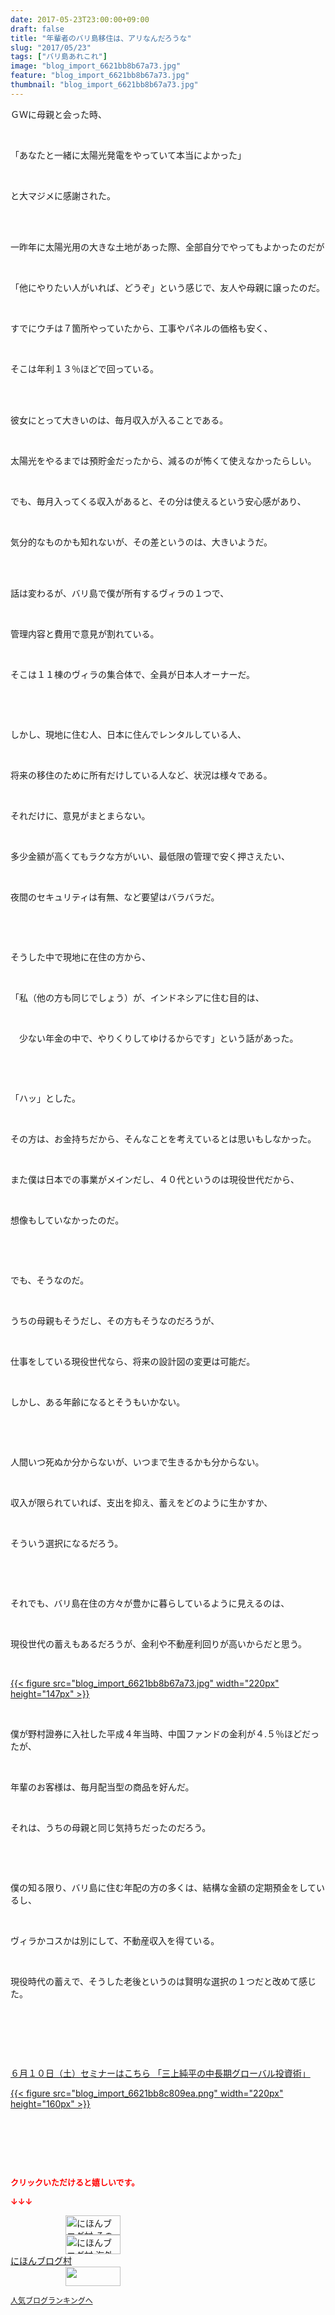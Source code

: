 ```yaml
---
date: 2017-05-23T23:00:00+09:00
draft: false
title: "年輩者のバリ島移住は、アリなんだろうな"
slug: "2017/05/23"
tags: ["バリ島あれこれ"]
image: "blog_import_6621bb8b67a73.jpg"
feature: "blog_import_6621bb8b67a73.jpg"
thumbnail: "blog_import_6621bb8b67a73.jpg"
---
```

<p>ＧＷに母親と会った時、</p><p> </p><p>「あなたと一緒に太陽光発電をやっていて本当によかった」</p><p> </p><p>と大マジメに感謝された。</p><p> </p><p><br/>一昨年に太陽光用の大きな土地があった際、全部自分でやってもよかったのだが</p><p> </p><p>「他にやりたい人がいれば、どうぞ」という感じで、友人や母親に譲ったのだ。</p><p> </p><p>すでにウチは７箇所やっていたから、工事やパネルの価格も安く、</p><p> </p><p>そこは年利１３％ほどで回っている。</p><p> </p><p><br/>彼女にとって大きいのは、毎月収入が入ることである。</p><p> </p><p>太陽光をやるまでは預貯金だったから、減るのが怖くて使えなかったらしい。</p><p> </p><p>でも、毎月入ってくる収入があると、その分は使えるという安心感があり、</p><p> </p><p>気分的なものかも知れないが、その差というのは、大きいようだ。</p><p> </p><p><br/>話は変わるが、バリ島で僕が所有するヴィラの１つで、</p><p> </p><p>管理内容と費用で意見が割れている。</p><p> </p><p>そこは１１棟のヴィラの集合体で、全員が日本人オーナーだ。</p><p> </p><p> </p><p>しかし、現地に住む人、日本に住んでレンタルしている人、</p><p> </p><p>将来の移住のために所有だけしている人など、状況は様々である。</p><p> </p><p>それだけに、意見がまとまらない。</p><p> </p><p>多少金額が高くてもラクな方がいい、最低限の管理で安く押さえたい、</p><p> </p><p>夜間のセキュリティは有無、など要望はバラバラだ。</p><p> </p><p> </p><p>そうした中で現地に在住の方から、</p><p> </p><p>「私（他の方も同じでしょう）が、インドネシアに住む目的は、</p><p> </p><p>　少ない年金の中で、やりくりしてゆけるからです」という話があった。</p><p> </p><p> </p><p>「ハッ」とした。</p><p> </p><p>その方は、お金持ちだから、そんなことを考えているとは思いもしなかった。</p><p> </p><p>また僕は日本での事業がメインだし、４０代というのは現役世代だから、</p><p> </p><p>想像もしていなかったのだ。</p><p> </p><p> </p><p>でも、そうなのだ。</p><p> </p><p>うちの母親もそうだし、その方もそうなのだろうが、</p><p> </p><p>仕事をしている現役世代なら、将来の設計図の変更は可能だ。</p><p> </p><p>しかし、ある年齢になるとそうもいかない。</p><p> </p><p> </p><p>人間いつ死ぬか分からないが、いつまで生きるかも分からない。</p><p> </p><p>収入が限られていれば、支出を抑え、蓄えをどのように生かすか、</p><p> </p><p>そういう選択になるだろう。</p><p> </p><p> </p><p>それでも、バリ島在住の方々が豊かに暮らしているように見えるのは、</p><p> </p><p>現役世代の蓄えもあるだろうが、金利や不動産利回りが高いからだと思う。</p><p> </p><p><a href="blog_import_6621bb8b67a73.jpg">{{< figure src="blog_import_6621bb8b67a73.jpg" width="220px" height="147px" >}}</a></p><p> </p><p>僕が野村證券に入社した平成４年当時、中国ファンドの金利が４.５％ほどだったが、</p><p> </p><p>年輩のお客様は、毎月配当型の商品を好んだ。</p><p> </p><p>それは、うちの母親と同じ気持ちだったのだろう。</p><p> </p><p> </p><p>僕の知る限り、バリ島に住む年配の方の多くは、結構な金額の定期預金をしているし、</p><p> </p><p>ヴィラかコスかは別にして、不動産収入を得ている。</p><p> </p><p>現役時代の蓄えで、そうした老後というのは賢明な選択の１つだと改めて感じた。</p><p> </p><p> </p><p> </p><p><a href="10_ek" target="_blank">６月１０日（土）セミナーはこちら 「三上純平の中長期グローバル投資術」</a></p><p><a href="10_ek" target="_blank">{{< figure src="blog_import_6621bb8c809ea.png" width="220px" height="160px" >}}</a></p><p> </p><p> </p><p> </p><p><font color="#ff0000" size="2"><strong>クリックいただけると嬉しいです。</strong></font></p><p><font color="#ff0000" size="2"><strong>↓↓↓</strong></font></p><p><a href="ranking.html?p_cid=01260127" id="&amp;blogmura_banner" target="_blank"><img alt="にほんブログ村 その他生活ブログ 不動産投資へ" border="0" height="31" src="data:image/svg+xml;charset=utf-8,%3Csvg%20xmlns%3D%22http%3A%2F%2Fwww.w3.org%2F2000%2Fsvg%22%20title%3D%22Placeholder%20for%20Images%22%20role%3D%22presentation%22%20viewBox%3D%220%200%2088%2031%22%20%2F%3E" width="88" data-src="//life.blogmura.com/hudousantoushi/img/hudousantoushi88_31.gif" style="aspect-ratio: auto 88 / 31;"/><noscript><img alt="にほんブログ村 その他生活ブログ 不動産投資へ" border="0" height="31" src="//life.blogmura.com/hudousantoushi/img/hudousantoushi88_31.gif" width="88"></noscript></a><br/><a href="ranking.html?p_cid=01260127" target="_blank"><img alt="にほんブログ村 海外生活ブログ バリ島情報へ" border="0" height="31" src="data:image/svg+xml;charset=utf-8,%3Csvg%20xmlns%3D%22http%3A%2F%2Fwww.w3.org%2F2000%2Fsvg%22%20title%3D%22Placeholder%20for%20Images%22%20role%3D%22presentation%22%20viewBox%3D%220%200%2088%2031%22%20%2F%3E" width="88" data-src="https://img-proxy.blog-video.jp/images?url=http%3A%2F%2Foverseas.blogmura.com%2Fbali%2Fimg%2Fbali88_31.gif" style="aspect-ratio: auto 88 / 31;"/><noscript><img alt="にほんブログ村 海外生活ブログ バリ島情報へ" border="0" height="31" src="https://img-proxy.blog-video.jp/images?url=http%3A%2F%2Foverseas.blogmura.com%2Fbali%2Fimg%2Fbali88_31.gif" width="88"></noscript></a><br/><a href="ranking.html?p_cid=01260127" target="_blank">にほんブログ村</a><br/><a href="link.php?1804582" title="人気ブログランキングへ"><img border="0" height="31" src="data:image/svg+xml;charset=utf-8,%3Csvg%20xmlns%3D%22http%3A%2F%2Fwww.w3.org%2F2000%2Fsvg%22%20title%3D%22Placeholder%20for%20Images%22%20role%3D%22presentation%22%20viewBox%3D%220%200%2088%2031%22%20%2F%3E" width="88" data-src="https://blog.with2.net/img/banner/banner_22.gif" style="aspect-ratio: auto 88 / 31;"/><noscript><img border="0" height="31" src="https://blog.with2.net/img/banner/banner_22.gif" width="88"></noscript></a></p><p><a href="link.php?1804582" style="font-size: 12px;">人気ブログランキングへ</a></p>

